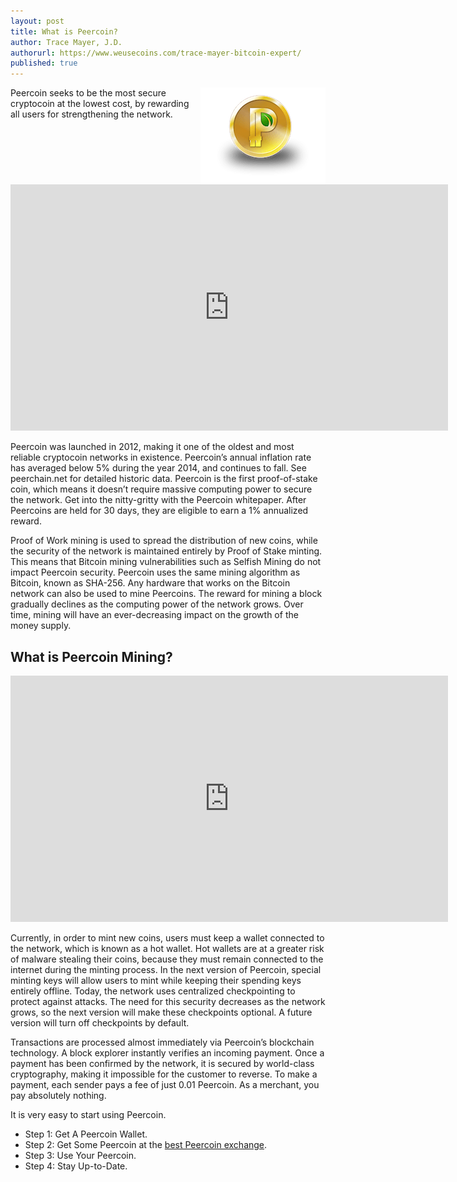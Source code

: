 ```yaml
---
layout: post
title: What is Peercoin?
author: Trace Mayer, J.D.
authorurl: https://www.weusecoins.com/trace-mayer-bitcoin-expert/
published: true
---
```


<img src="/images/peercoin.png" alt="what is peercoin" align="right">
<p>
Peercoin seeks to be the most secure cryptocoin at the lowest cost, by rewarding all users for strengthening the network.
<p>
<iframe width="700" height="394" src="https://www.youtube.com/embed/7tra0vmparI" frameborder="0" allowfullscreen></iframe>
<p>﻿Peercoin was launched in 2012, making it one of the oldest and most reliable cryptocoin networks in existence. ﻿Peercoin’s annual inflation rate has averaged below 5% during the year 2014, and continues to fall. See peerchain.net for detailed historic data. ﻿Peercoin is the first proof-of-stake coin, which means it doesn’t require massive computing power to secure the network. Get into the nitty-gritty with the Peercoin whitepaper. ﻿After Peercoins are held for 30 days, they are eligible to earn a 1% annualized reward. 
<p>Proof of Work mining is used to spread the distribution of new coins, while the security of the network is maintained entirely by Proof of Stake minting. This means that Bitcoin mining vulnerabilities such as Selfish Mining do not impact Peercoin security. ﻿Peercoin uses the same mining algorithm as Bitcoin, known as SHA-256. Any hardware that works on the Bitcoin network can also be used to mine Peercoins. ﻿The reward for mining a block gradually declines as the computing power of the network grows. Over time, mining will have an ever-decreasing impact on the growth of the money supply.
<p>
<h2>What is Peercoin Mining?</h2>
<iframe width="700" height="394" src="https://www.youtube.com/embed/13Q9tg5axVc" frameborder="0" allowfullscreen></iframe>
<p>﻿Currently, in order to mint new coins, users must keep a wallet connected to the network, which is known as a hot wallet. Hot wallets are at a greater risk of malware stealing their coins, because they must remain connected to the internet during the minting process. In the next version of Peercoin, special minting keys will allow users to mint while keeping their spending keys entirely offline. ﻿Today, the network uses centralized checkpointing to protect against attacks. The need for this security decreases as the network grows, so the next version will make these checkpoints optional. A future version will turn off checkpoints by default.
<p>Transactions are processed almost immediately via Peercoin’s blockchain technology. A block explorer instantly verifies an incoming payment. ﻿Once a payment has been confirmed by the network, it is secured by world-class cryptography, making it impossible for the customer to reverse. ﻿To make a payment, each sender pays a fee of just 0.01 Peercoin. As a merchant, you pay absolutely nothing.
<p>It is very easy to start using Peercoin.
<p>
<ul><li>Step 1: Get A Peercoin Wallet.</li>
<li>Step 2: Get Some Peercoin at the <a href="https://www.kraken.com/">best Peercoin exchange</a>.</li>
<li>Step 3: Use Your Peercoin.</li>
<li>Step 4: Stay Up-to-Date.</li></ul>